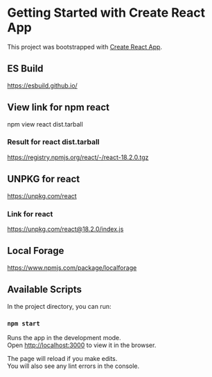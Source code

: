 # Getting Started with Create React App

This project was bootstrapped with [Create React App](https://github.com/facebook/create-react-app).

## ES Build

https://esbuild.github.io/

## View link for npm react

npm view react dist.tarball

### Result for react dist.tarball

https://registry.npmjs.org/react/-/react-18.2.0.tgz

## UNPKG for react

https://unpkg.com/react

### Link for react

https://unpkg.com/react@18.2.0/index.js

## Local Forage

https://www.npmjs.com/package/localforage

## Available Scripts

In the project directory, you can run:

### `npm start`

Runs the app in the development mode.\
Open [http://localhost:3000](http://localhost:3000) to view it in the browser.

The page will reload if you make edits.\
You will also see any lint errors in the console.
